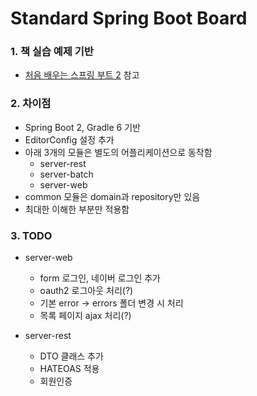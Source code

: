 # Standard Spring Boot Board

### 1. 책 실습 예제 기반

* [처음 배우는 스프링 부트 2](http://www.kyobobook.co.kr/product/detailViewKor.laf?ejkGb=KOR&mallGb=KOR&barcode=9791162241264&orderClick=LEa&Kc=# "처음 배우는 스프링 부트 2") 참고

### 2. 차이점

* Spring Boot 2, Gradle 6 기반
* EditorConfig 설정 추가
* 아래 3개의 모듈은 별도의 어플리케이션으로 동작함 
    * server-rest
    * server-batch
    * server-web
* common 모듈은 domain과 repository만 있음
* 최대한 이해한 부분만 적용함

### 3. TODO

* server-web
    * form 로그인, 네이버 로그인 추가  
    * oauth2 로그아웃 처리(?)  
    * 기본 error -> errors 폴더 변경 시 처리   
    * 목록 페이지 ajax 처리(?)
    
* server-rest 
    * DTO 클래스 추가
    * HATEOAS 적용
    * 회원인증

